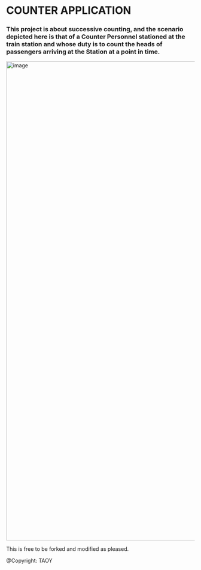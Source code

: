 # COUNTER APPLICATION

### This project is about successive counting, and the scenario depicted here is that of a Counter Personnel stationed at the train station and whose duty is to count the heads of passengers arriving at the Station at a point in time.

<img width="2558" height="1276" alt="image" src="https://github.com/user-attachments/assets/ffc72287-499a-46f3-8b2b-99fd2644040a" />

This is free to be forked and modified as pleased.

@Copyright: TAOY
